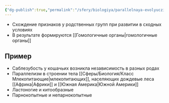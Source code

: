 ```yaml
---
{"dg-publish":true,"permalink":"/sfery/biologiya/parallelnaya-evolyucziya/","tags":["Эволюция"]}
---
```


- Схождение признаков у родственных групп при развитии в сходных условиях 
- В результате формируются [[Гомологичные органы\|гомологичные органы]]
## Пример 
- Саблезубость у кошачьих возникла независимость в разных родах 
- Параллелизм в строении тела [[Сферы/Биология/Класс Млекопитающие\|млекопитающих]], населяющих дождевые леса [[Африка\|Африки]] и [[Южная Америка\|Южной Америки]]
- Ластоногие и китообразные 
- Парнокопытные и непарнокопытные 